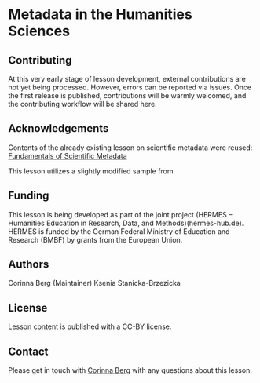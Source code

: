 # Metadata in the Humanities Sciences

## Contributing

At this very early stage of lesson development, external contributions are not yet being processed. However, errors can be reported via issues. Once the first release is published, contributions will be warmly welcomed, and the contributing workflow will be shared here.

## Acknowledgements

Contents of the already existing lesson on scientific metadata were reused:
[Fundamentals of Scientific Metadata](https://carpentries-incubator.github.io/scientific-metadata/)


This lesson utilizes a slightly modified sample from 

## Funding

This lesson is being developed as part of the joint project (HERMES – Humanities Education in Research, Data, and Methods)(hermes-hub.de). HERMES is funded by the German Federal Ministry of Education and Research (BMBF) by grants from the European Union.

## Authors

Corinna Berg (Maintainer)
Ksenia Stanicka-Brzezicka

## License
Lesson content is published with a CC-BY license.

## Contact
Please get in touch with [Corinna Berg](https://github.com/KassieBee) with any questions about this lesson.
